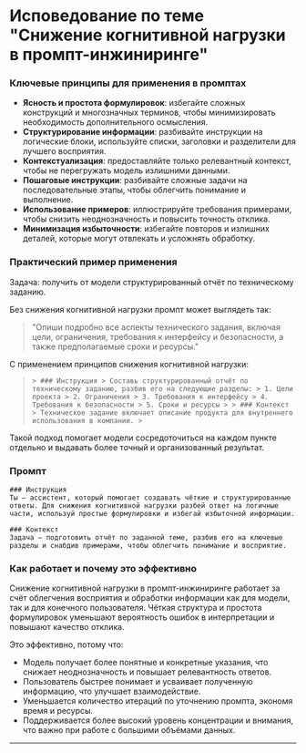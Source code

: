 Исповедование по теме "Снижение когнитивной нагрузки в промпт-инжиниринге"
===========================================================================

### Ключевые принципы для применения в промптах

- **Ясность и простота формулировок**: избегайте сложных конструкций и многозначных терминов, чтобы минимизировать необходимость дополнительного осмысления.
- **Структурирование информации**: разбивайте инструкции на логические блоки, используйте списки, заголовки и разделители для лучшего восприятия.
- **Контекстуализация**: предоставляйте только релевантный контекст, чтобы не перегружать модель излишними данными.
- **Пошаговые инструкции**: разбивайте сложные задачи на последовательные этапы, чтобы облегчить понимание и выполнение.
- **Использование примеров**: иллюстрируйте требования примерами, чтобы снизить неоднозначность и повысить точность отклика.
- **Минимизация избыточности**: избегайте повторов и излишних деталей, которые могут отвлекать и усложнять обработку.


### Практический пример применения

Задача: получить от модели структурированный отчёт по техническому заданию.

Без снижения когнитивной нагрузки промпт может выглядеть так:

> "Опиши подробно все аспекты технического задания, включая цели, ограничения, требования к интерфейсу и безопасности, а также предполагаемые сроки и ресурсы."

С применением принципов снижения когнитивной нагрузки:

> ```> ### Инструкция > Составь структурированный отчёт по техническому заданию, разбив его на следующие разделы: > 1. Цели проекта > 2. Ограничения > 3. Требования к интерфейсу > 4. Требования к безопасности > 5. Сроки и ресурсы > > ### Контекст > Техническое задание включает описание продукта для внутреннего использования в компании. >```

Такой подход помогает модели сосредоточиться на каждом пункте отдельно и выдавать более точный и организованный результат.

### Промпт

```
### Инструкция
Ты — ассистент, который помогает создавать чёткие и структурированные ответы. Для снижения когнитивной нагрузки разбей ответ на логичные части, используй простые формулировки и избегай избыточной информации.

### Контекст
Задача — подготовить отчёт по заданной теме, разбив его на ключевые разделы и снабдив примерами, чтобы облегчить понимание и восприятие.
```


### Как работает и почему это эффективно

Снижение когнитивной нагрузки в промпт-инжиниринге работает за счёт облегчения восприятия и обработки информации как для модели, так и для конечного пользователя. Чёткая структура и простота формулировок уменьшают вероятность ошибок в интерпретации и повышают качество отклика.

Это эффективно, потому что:

- Модель получает более понятные и конкретные указания, что снижает неоднозначность и повышает релевантность ответов.
- Пользователь быстрее понимает и усваивает полученную информацию, что улучшает взаимодействие.
- Уменьшается количество итераций по уточнению промпта, экономя время и ресурсы.
- Поддерживается более высокий уровень концентрации и внимания, что важно при работе с большими объёмами данных.

---
